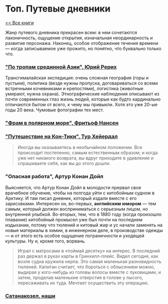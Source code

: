 # Топ. Путевые дневники

[<< Все книги](../README.md)

Жанр путевого дневника прекрасен всем: в нем сочетаются лаконичность, ощущение открытия, изначальная неординарность и развитие персонажа. Наконец, особое отображение течения времени — когда записываемое уже прожито, но понятно, что буквально только что.


### ["По тропам срединной Азии", Юрий Рерих](2012_Rerikh_PoTropam.md)

Трансгималайская экспедиция: очень сложная география (горы и пустыни), политика (везде нужны пропуска, договариваться со всеми встречными кочевниками и крепостями), логистика (животные умирают, нужна охрана). Этнографические наблюдения описывают из почти современных глаз жизнь людей, которые как будто кардинально отличаются бытом от всего, к чему мы привыкли. Хотя это уже 20-ые годы 20 века. Чумовые фотографии тех мест.

### ["Фрам в полярном море", Фритьоф Нансен](2014_Nansen_Fram.md)



### ["Путешествие на Кон-Тики", Тур Хейердал](reviews/2012_Heyerdahl_KonTiki.md)

>Иногда вы оказываетесь в необычайном положении. Все происходит постепенно, самым естественным образом; и когда уже нет никакого возврата, вы вдруг приходите в удивление и спрашиваете себя, как вы до этого дошли.

### "Опасная работа", Артур Конан Дойл

Выясняется, что Артур Конан Дойл в молодости прервал свое врачебное обучение, чтобы на полгода уйти с китобойным судном в Арктику. И там писал дневник, который издали вместе с его зарисовками. Интересен он, во-первых, **английским юмором** — тем самым, который должен восприниматься с серьезным лицом, но внутренней улыбкой. Во-вторых, тем, что в 1880 году (когда произошло плавание) китобойный промысел уже был почти на последнем издыхании, потому что тюлений и китовый жир и ус начали заменять на новые материалы в химии, в инженерном деле, в производстве одежды — и от этого есть особое ощущение пограничности и уходящей культуры. Ну и, кроме того, ворвань.

> Играл с матросами в «поймай десятку» на интерес. В последний раз держал в руках карты в Гринхилл-плейс. Видел сегодня, как возле судна кружила нерпа. Это самая маленькая разновидность тюленей. Капитан считает, что бороться с облысением можно, выдирая у кого-нибудь из головы волосы вместе с луковицами, и затем, проделав маленькие отверстия в голове у лысого, пересаживать их туда. Мечтает осуществить эту операцию.

### [Сатанакозел, наши](https://satanakozel.wordpress.com/)
